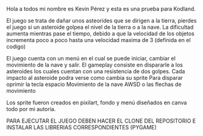 Hola a todos mi nombre es Kevin Pérez y esta es una prueba para Kodland.

El juego se trata de dañar unos asteorides que se dirigen a la tierra, pierdes el juego si un asteroide golpea el nivel de la tierra o a la nave.
La dificultad aumenta mientras pase el tiempo, debido a que la velocidad de los objetos incrementa poco a poco hasta una velocidad maxima de 3 (definida en el codigo)

El juego cuenta con un menú en el cual se puede iniciar, cambiar el movimiento de la nave y salir.
El gameplay consiste en dispararle a los asteroides los cuales cuentan con una resistencia de dos golpes. Cada impacto al asteroide podra verse como cambia su sprite
Para disparar oprimir la tecla espacio 
Movimiento de la nave AWSD o las flechas de movimiento

Los sprite fueron creados en pixilart, fondo y menú diseñados en canva todo por mi autoria.

PARA EJECUTAR EL JUEGO DEBEN HACER EL CLONE DEL REPOSITORIO E INSTALAR LAS LIBRERIAS CORRESPONDIENTES (PYGAME)
